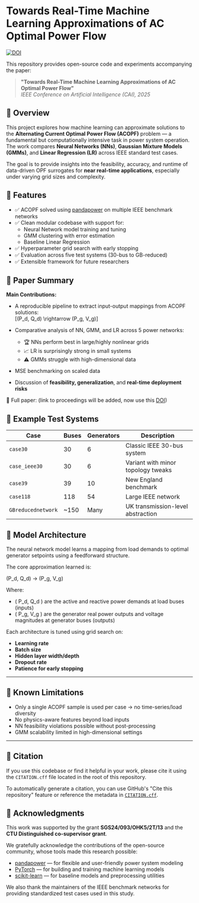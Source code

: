 
# Towards Real-Time Machine Learning Approximations of AC Optimal Power Flow
[![DOI](https://zenodo.org/badge/964373548.svg)](https://doi.org/10.5281/zenodo.15193155)

This repository provides open-source code and experiments accompanying the paper:

> **"Towards Real-Time Machine Learning Approximations of AC Optimal Power Flow"**  
> *IEEE Conference on Artificial Intelligence (CAI), 2025*

## 📄 Overview

This project explores how machine learning can approximate solutions to the **Alternating Current Optimal Power Flow (ACOPF)** problem — a fundamental but computationally intensive task in power system operation. The work compares **Neural Networks (NNs)**, **Gaussian Mixture Models (GMMs)**, and **Linear Regression (LR)** across IEEE standard test cases.

The goal is to provide insights into the feasibility, accuracy, and runtime of data-driven OPF surrogates for **near real-time applications**, especially under varying grid sizes and complexity.

## 🚀 Features

- ✅ ACOPF solved using [pandapower](https://www.pandapower.org/) on multiple IEEE benchmark networks
- ✅ Clean modular codebase with support for:
  - Neural Network model training and tuning
  - GMM clustering with error estimation
  - Baseline Linear Regression
- ✅ Hyperparameter grid search with early stopping
- ✅ Evaluation across five test systems (30-bus to GB-reduced)
- ✅ Extensible framework for future researchers

## 📘 Paper Summary

**Main Contributions:**

- A reproducible pipeline to extract input-output mappings from ACOPF solutions:  
  \[(P_d, Q_d) \rightarrow (P_g, V_g)\]

- Comparative analysis of NN, GMM, and LR across 5 power networks:
  - 🏆 NNs perform best in large/highly nonlinear grids
  - 📈 LR is surprisingly strong in small systems
  - ⚠️ GMMs struggle with high-dimensional data

- MSE benchmarking on scaled data  
- Discussion of **feasibility, generalization**, and **real-time deployment risks**

📄 Full paper: (link to proceedings will be added, now use this [DOI](https://doi.org/10.5281/zenodo.15193155))

## 🧪 Example Test Systems

| Case              | Buses | Generators | Description                        |
|------------------|-------|------------|------------------------------------|
| `case30`         | 30    | 6          | Classic IEEE 30-bus system         |
| `case_ieee30`    | 30    | 6          | Variant with minor topology tweaks|
| `case39`         | 39    | 10         | New England benchmark              |
| `case118`        | 118   | 54         | Large IEEE network                 |
| `GBreducednetwork` | ~150 | Many       | UK transmission-level abstraction  |

## 🧠 Model Architecture

The neural network model learns a mapping from load demands to optimal generator setpoints using a feedforward structure.

The core approximation learned is:

(P_d, Q_d) → (P_g, V_g)

Where:
- \( P_d, Q_d \) are the active and reactive power demands at load buses (inputs)
- \( P_g, V_g \) are the generator real power outputs and voltage magnitudes at generator buses (outputs)

Each architecture is tuned using grid search on:

- **Learning rate**
- **Batch size**
- **Hidden layer width/depth**
- **Dropout rate**
- **Patience for early stopping**

---

## 📌 Known Limitations

- Only a single ACOPF sample is used per case → no time-series/load diversity  
- No physics-aware features beyond load inputs  
- NN feasibility violations possible without post-processing  
- GMM scalability limited in high-dimensional settings  

---

## 🧩 Citation

If you use this codebase or find it helpful in your work, please cite it using the `CITATION.cff` file located in the root of this repository.

To automatically generate a citation, you can use GitHub's "Cite this repository" feature or reference the metadata in [`CITATION.cff`](./CITATION.cff).


## 🤝 Acknowledgments

This work was supported by the grant **SGS24/093/OHK5/2T/13** and the **CTU Distinguished co-supervisor grant**.

We gratefully acknowledge the contributions of the open-source community, whose tools made this research possible:

- [pandapower](https://www.pandapower.org/) — for flexible and user-friendly power system modeling
- [PyTorch](https://pytorch.org/) — for building and training machine learning models
- [scikit-learn](https://scikit-learn.org/) — for baseline models and preprocessing utilities

We also thank the maintainers of the IEEE benchmark networks for providing standardized test cases used in this study.




